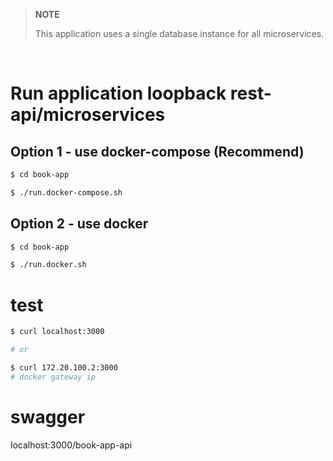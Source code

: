 > **NOTE**
>
> This application uses a single database instance for all microservices.

</br>

# Run application loopback rest-api/microservices

## Option 1 - use docker-compose (Recommend)

```bash
$ cd book-app

$ ./run.docker-compose.sh
```

## Option 2 - use docker

```bash
$ cd book-app

$ ./run.docker.sh
```

# test 

```bash
$ curl localhost:3000

# or

$ curl 172.20.100.2:3000
# docker gateway ip
```

# swagger

localhost:3000/book-app-api